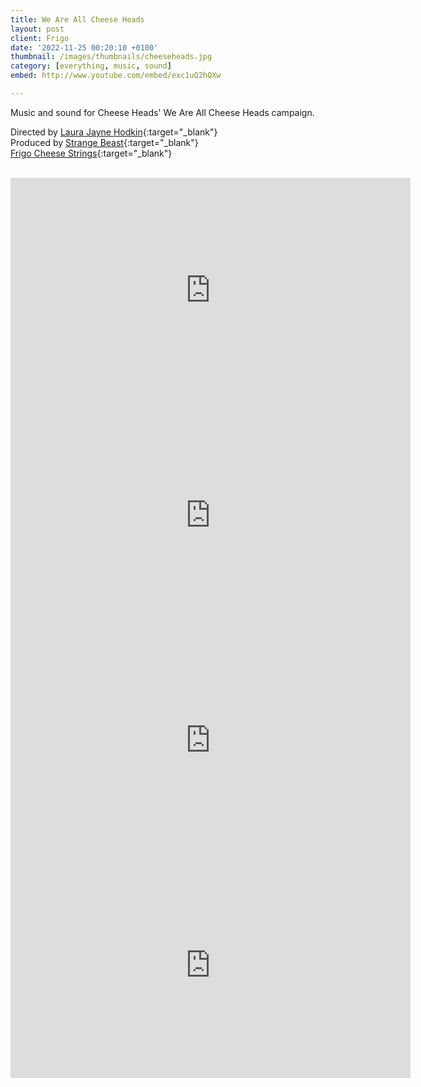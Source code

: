 ```yaml
---
title: We Are All Cheese Heads
layout: post
client: Frigo
date: '2022-11-25 00:20:10 +0100'
thumbnail: /images/thumbnails/cheeseheads.jpg
category: [everything, music, sound]
embed: http://www.youtube.com/embed/exc1uQ2hQXw

---
```


Music and sound for Cheese Heads' We Are All Cheese Heads campaign.

Directed by [Laura Jayne Hodkin](https://www.laurajaynehodkin.com/){:target="_blank"}<br>
Produced by [Strange Beast](https://https://www.strangebeast.tv//){:target="_blank"}<br>
[Frigo Cheese Strings](https://www.frigocheeseheads.com/){:target="_blank"}
<Br><Br>
<iframe src="https://www.youtube.com/embed/Eu4hepCnTZs" width="640" height="360" frameborder="0" webkitallowfullscreen mozallowfullscreen allowfullscreen></iframe>

<iframe src="https://www.youtube.com/embed/Rqc_9zvBmFE" width="640" height="360" frameborder="0" webkitallowfullscreen mozallowfullscreen allowfullscreen></iframe>

<iframe src="https://www.youtube.com/embed/SFxoIRvzRP8" width="640" height="360" frameborder="0" webkitallowfullscreen mozallowfullscreen allowfullscreen></iframe>

<iframe src="https://www.youtube.com/embed/6CK-GC0RU4M" width="640" height="360" frameborder="0" webkitallowfullscreen mozallowfullscreen allowfullscreen></iframe>